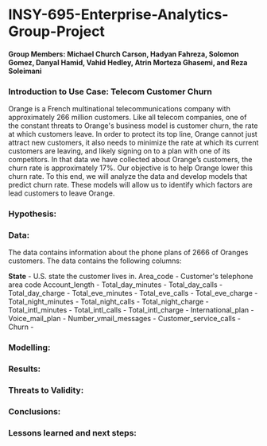 # INSY-695-Enterprise-Analytics-Group-Project

#### Group Members: Michael Church Carson, Hadyan Fahreza, Solomon Gomez, Danyal Hamid, Vahid Hedley, Atrin Morteza Ghasemi, and Reza Soleimani


### Introduction to Use Case: Telecom Customer Churn

Orange is a French multinational telecommunications company with approximately 266 million customers. Like all telecom companies, one of the constant threats to Orange's business model is customer churn, the rate at which customers leave. In order to protect its top line, Orange cannot just attract new customers, it also needs to minimize the rate at which its current customers are leaving, and likely signing on to a plan with one of its competitors. In that data we have collected about Orange’s customers, the churn rate is approximately 17%. Our objective is to help Orange lower this churn rate. To this end, we will analyze the data and develop models that predict churn rate. These models will allow us to identify which factors are lead customers to leave Orange. 

### Hypothesis:

### Data:

The data contains information about the phone plans of 2666 of Oranges customers. The data contains the following columns:

**State** - U.S. state the customer lives in.
Area_code - Customer's telephone area code
Account_length - 
Total_day_minutes - 
Total_day_calls - 
Total_day_charge -
Total_eve_minutes - 
Total_eve_calls - 
Total_eve_charge - 
Total_night_minutes - 
Total_night_calls - 
Total_night_charge -
Total_intl_minutes -
Total_intl_calls -
Total_intl_charge -
International_plan -
Voice_mail_plan -
Number_vmail_messages -
Customer_service_calls -
Churn  -



### Modelling:


### Results:


### Threats to Validity:


### Conclusions:


### Lessons learned and next steps:



